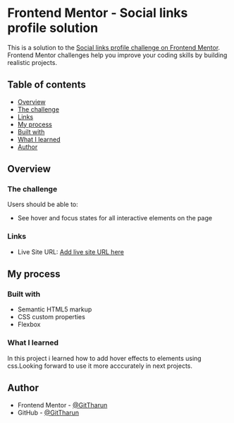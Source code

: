 # Frontend Mentor - Social links profile solution

This is a solution to the [Social links profile challenge on Frontend Mentor](https://www.frontendmentor.io/challenges/social-links-profile-UG32l9m6dQ). Frontend Mentor challenges help you improve your coding skills by building realistic projects. 

## Table of contents

  - [Overview](#overview)
  - [The challenge](#the-challenge)
  - [Links](#links)
  - [My process](#my-process)
  - [Built with](#built-with)
  - [What I learned](#what-i-learned)
  - [Author](#author)

## Overview

### The challenge

Users should be able to:

- See hover and focus states for all interactive elements on the page

### Links

- Live Site URL: [Add live site URL here](https://gittarun042.github.io/Social-links-profile/)

## My process

### Built with

- Semantic HTML5 markup
- CSS custom properties
- Flexbox

### What I learned

In this project i learned how to add hover effects to elements using css.Looking forward to use it more acccurately in next projects.

## Author

- Frontend Mentor - [@GitTharun](https://www.frontendmentor.io/profile/GitThaRun)
- GitHub - [@GitTharun](https://github.com/GitThaRun)
